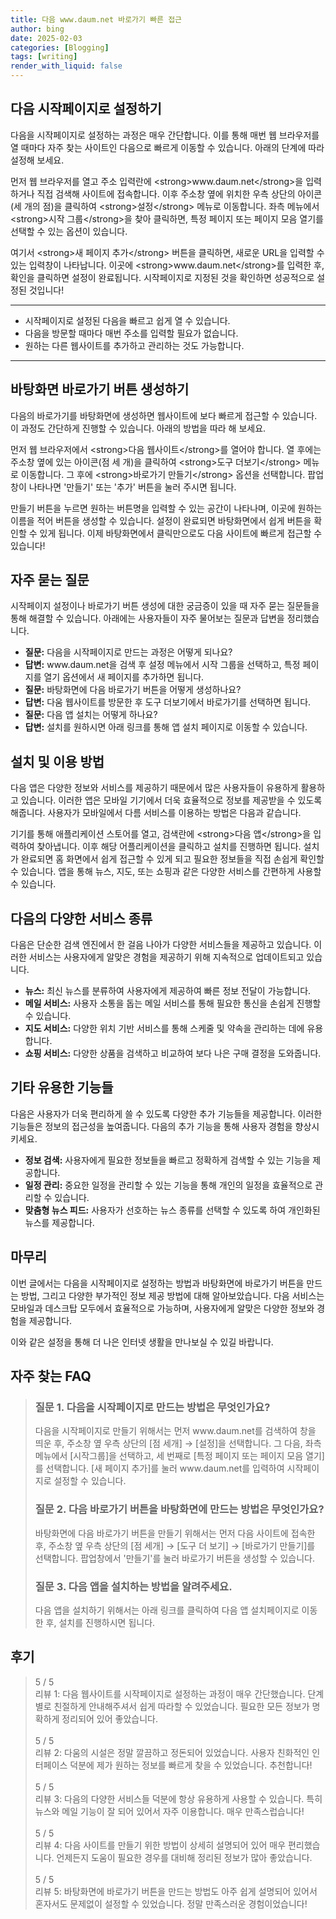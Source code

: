 ```yaml
---
title: 다음 www.daum.net 바로가기 빠른 접근
author: bing
date: 2025-02-03
categories: [Blogging]
tags: [writing]
render_with_liquid: false
---
```



<h2 id='목차_다음_시작페이지로_설정하기'>다음 시작페이지로 설정하기</h2>

<p>다음을 시작페이지로 설정하는 과정은 매우 간단합니다. 이를 통해 매번 웹 브라우저를 열 때마다 자주 찾는 사이트인 다음으로 빠르게 이동할 수 있습니다. 아래의 단계에 따라 설정해 보세요.</p>

<p>먼저 웹 브라우저를 열고 주소 입력란에 &lt;strong&gt;www.daum.net&lt;/strong&gt;을 입력하거나 직접 검색해 사이트에 접속합니다. 이후 주소창 옆에 위치한 우측 상단의 아이콘(세 개의 점)을 클릭하여 &lt;strong&gt;설정&lt;/strong&gt; 메뉴로 이동합니다. 좌측 메뉴에서 &lt;strong&gt;시작 그룹&lt;/strong&gt;을 찾아 클릭하면, 특정 페이지 또는 페이지 모음 열기를 선택할 수 있는 옵션이 있습니다.</p>

<p>여기서 &lt;strong&gt;새 페이지 추가&lt;/strong&gt; 버튼을 클릭하면, 새로운 URL을 입력할 수 있는 입력창이 나타납니다. 이곳에 &lt;strong&gt;www.daum.net&lt;/strong&gt;를 입력한 후, 확인을 클릭하면 설정이 완료됩니다. 시작페이지로 지정된 것을 확인하면 성공적으로 설정된 것입니다!</p>

<hr />

<ul>
    <li>시작페이지로 설정된 다음을 빠르고 쉽게 열 수 있습니다.</li>
    <li>다음을 방문할 때마다 매번 주소를 입력할 필요가 없습니다.</li>
    <li>원하는 다른 웹사이트를 추가하고 관리하는 것도 가능합니다.</li>
</ul>

<hr />

<h2 id='목차_바탕화면_바로가기_버튼_생성하기'>바탕화면 바로가기 버튼 생성하기</h2>

<p>다음의 바로가기를 바탕화면에 생성하면 웹사이트에 보다 빠르게 접근할 수 있습니다. 이 과정도 간단하게 진행할 수 있습니다. 아래의 방법을 따라 해 보세요.</p>

<p>먼저 웹 브라우저에서 &lt;strong&gt;다음 웹사이트&lt;/strong&gt;를 열어야 합니다. 열 후에는 주소창 옆에 있는 아이콘(점 세 개)을 클릭하여 &lt;strong&gt;도구 더보기&lt;/strong&gt; 메뉴로 이동합니다. 그 후에 &lt;strong&gt;바로가기 만들기&lt;/strong&gt; 옵션을 선택합니다. 팝업 창이 나타나면 '만들기' 또는 '추가' 버튼을 눌러 주시면 됩니다.</p>

<p>만들기 버튼을 누르면 원하는 버튼명을 입력할 수 있는 공간이 나타나며, 이곳에 원하는 이름을 적어 버튼을 생성할 수 있습니다. 설정이 완료되면 바탕화면에서 쉽게 버튼을 확인할 수 있게 됩니다. 이제 바탕화면에서 클릭만으로도 다음 사이트에 빠르게 접근할 수 있습니다!</p>

<h2 id='목차_자주_묻는_질문'>자주 묻는 질문</h2>

<p>시작페이지 설정이나 바로가기 버튼 생성에 대한 궁금증이 있을 때 자주 묻는 질문들을 통해 해결할 수 있습니다. 아래에는 사용자들이 자주 물어보는 질문과 답변을 정리했습니다.</p>

<ul>
    <li><strong>질문:</strong> 다음을 시작페이지로 만드는 과정은 어떻게 되나요?</li>
    <li><strong>답변:</strong> www.daum.net을 검색 후 설정 메뉴에서 시작 그룹을 선택하고, 특정 페이지를 열기 옵션에서 새 페이지를 추가하면 됩니다.</li>
    <li><strong>질문:</strong> 바탕화면에 다음 바로가기 버튼을 어떻게 생성하나요?</li>
    <li><strong>답변:</strong> 다움 웹사이트를 방문한 후 도구 더보기에서 바로가기를 선택하면 됩니다.</li>
    <li><strong>질문:</strong> 다음 앱 설치는 어떻게 하나요?</li>
    <li><strong>답변:</strong> 설치를 원하시면 아래 링크를 통해 앱 설치 페이지로 이동할 수 있습니다.</li>
</ul>

<h2 id='목차_설치_및_이용_방법'>설치 및 이용 방법</h2>

<p>다음 앱은 다양한 정보와 서비스를 제공하기 때문에서 많은 사용자들이 유용하게 활용하고 있습니다. 이러한 앱은 모바일 기기에서 더욱 효율적으로 정보를 제공받을 수 있도록 해줍니다. 사용자가 모바일에서 다름 서비스를 이용하는 방법은 다음과 같습니다.</p>

<p>기기를 통해 애플리케이션 스토어를 열고, 검색란에 &lt;strong&gt;다음 앱&lt;/strong&gt;을 입력하여 찾아냅니다. 이후 해당 어플리케이션을 클릭하고 설치를 진행하면 됩니다. 설치가 완료되면 홈 화면에서 쉽게 접근할 수 있게 되고 필요한 정보들을 직접 손쉽게 확인할 수 있습니다. 앱을 통해 뉴스, 지도, 또는 쇼핑과 같은 다양한 서비스를 간편하게 사용할 수 있습니다.</p>

<h2 id='목차_서비스_종류'>다음의 다양한 서비스 종류</h2>

<p>다음은 단순한 검색 엔진에서 한 걸음 나아가 다양한 서비스들을 제공하고 있습니다. 이러한 서비스는 사용자에게 알맞은 경험을 제공하기 위해 지속적으로 업데이트되고 있습니다.</p>

<ul>
    <li><strong>뉴스:</strong> 최신 뉴스를 분류하여 사용자에게 제공하여 빠른 정보 전달이 가능합니다.</li>
    <li><strong>메일 서비스:</strong> 사용자 소통을 돕는 메일 서비스를 통해 필요한 통신을 손쉽게 진행할 수 있습니다.</li>
    <li><strong>지도 서비스:</strong> 다양한 위치 기반 서비스를 통해 스케줄 및 약속을 관리하는 데에 유용합니다.</li>
    <li><strong>쇼핑 서비스:</strong> 다양한 상품을 검색하고 비교하여 보다 나은 구매 결정을 도와줍니다.</li>
</ul>

<h2 id='목차_기타_기능들'>기타 유용한 기능들</h2>

<p>다음은 사용자가 더욱 편리하게 쓸 수 있도록 다양한 추가 기능들을 제공합니다. 이러한 기능들은 정보의 접근성을 높여줍니다. 다음의 추가 기능을 통해 사용자 경험을 향상시키세요.</p>

<ul>
    <li><strong>정보 검색:</strong> 사용자에게 필요한 정보들을 빠르고 정확하게 검색할 수 있는 기능을 제공합니다.</li>
    <li><strong>일정 관리:</strong> 중요한 일정을 관리할 수 있는 기능을 통해 개인의 일정을 효율적으로 관리할 수 있습니다.</li>
    <li><strong>맞춤형 뉴스 피드:</strong> 사용자가 선호하는 뉴스 종류를 선택할 수 있도록 하여 개인화된 뉴스를 제공합니다.</li>
</ul>

<h2 id='목차_끝맺음'>마무리</h2>

<p>이번 글에서는 다음을 시작페이지로 설정하는 방법과 바탕화면에 바로가기 버튼을 만드는 방법, 그리고 다양한 부가적인 정보 제공 방법에 대해 알아보았습니다. 다음 서비스는 모바일과 데스크탑 모두에서 효율적으로 가능하며, 사용자에게 알맞은 다양한 정보와 경험을 제공합니다.</p>

<p>이와 같은 설정을 통해 더 나은 인터넷 생활을 만나보실 수 있길 바랍니다.</p>


<h2 id='자주_찾는_FAQ'>자주 찾는 FAQ</h2>
<div itemscope="" itemtype="https://schema.org/FAQPage"> 
<blockquote> 
<div itemscope="" itemprop="mainEntity" itemtype="https://schema.org/Question"> 
<h3 itemprop="name">질문 1. 다음을 시작페이지로 만드는 방법은 무엇인가요?</h3> 
<div itemscope="" itemprop="acceptedAnswer" itemtype="https://schema.org/Answer"> 
<span itemprop="text"> 
<p>다음을 시작페이지로 만들기 위해서는 먼저 www.daum.net를 검색하여 창을 띄운 후, 주소창 옆 우측 상단의 [점 세개] → [설정]을 선택합니다. 그 다음, 좌측 메뉴에서 [시작그룹]을 선택하고, 세 번째로 [특정 페이지 또는 페이지 모음 열기]를 선택합니다. [새 페이지 추가]를 눌러 www.daum.net를 입력하여 시작페이지로 설정할 수 있습니다.</p> 
</span> 
</div> 
</div> 

<div itemscope="" itemprop="mainEntity" itemtype="https://schema.org/Question"> 
<h3 itemprop="name">질문 2. 다음 바로가기 버튼을 바탕화면에 만드는 방법은 무엇인가요?</h3> 
<div itemscope="" itemprop="acceptedAnswer" itemtype="https://schema.org/Answer"> 
<span itemprop="text"> 
<p>바탕화면에 다음 바로가기 버튼을 만들기 위해서는 먼저 다음 사이트에 접속한 후, 주소창 옆 우측 상단의 [점 세개] → [도구 더 보기] → [바로가기 만들기]를 선택합니다. 팝업창에서 '만들기'를 눌러 바로가기 버튼을 생성할 수 있습니다.</p> 
</span> 
</div> 
</div> 

<div itemscope="" itemprop="mainEntity" itemtype="https://schema.org/Question"> 
<h3 itemprop="name">질문 3. 다음 앱을 설치하는 방법을 알려주세요.</h3> 
<div itemscope="" itemprop="acceptedAnswer" itemtype="https://schema.org/Answer"> 
<span itemprop="text"> 
<p>다음 앱을 설치하기 위해서는 아래 링크를 클릭하여 다음 앱 설치페이지로 이동한 후, 설치를 진행하시면 됩니다.</p> 
</span> 
</div> 
</div> 
</blockquote> 
</div>
<h2 id='후기'>후기</h2>
<div itemscope itemtype="https://schema.org/Product">
  <blockquote>
  <div itemprop="review" itemscope itemtype="https://schema.org/Review">
      <div itemprop="reviewRating" itemscope itemtype="https://schema.org/Rating"> <span itemprop="ratingValue">5</span> / <span itemprop="bestRating">5</span> </div>
      <span itemprop="reviewBody">리뷰 1: 다음 웹사이트를 시작페이지로 설정하는 과정이 매우 간단했습니다. 단계별로 친절하게 안내해주셔서 쉽게 따라할 수 있었습니다. 필요한 모든 정보가 명확하게 정리되어 있어 좋았습니다.</span>
  </div>
  <br>
  <div itemprop="review" itemscope itemtype="https://schema.org/Review">
      <div itemprop="reviewRating" itemscope itemtype="https://schema.org/Rating"> <span itemprop="ratingValue">5</span> / <span itemprop="bestRating">5</span> </div>
      <span itemprop="reviewBody">리뷰 2: 다움의 시설은 정말 깔끔하고 정돈되어 있었습니다. 사용자 친화적인 인터페이스 덕분에 제가 원하는 정보를 빠르게 찾을 수 있었습니다. 추천합니다!</span>
  </div>
  <br>
  <div itemprop="review" itemscope itemtype="https://schema.org/Review">
      <div itemprop="reviewRating" itemscope itemtype="https://schema.org/Rating"> <span itemprop="ratingValue">5</span> / <span itemprop="bestRating">5</span> </div>
      <span itemprop="reviewBody">리뷰 3: 다음의 다양한 서비스들 덕분에 항상 유용하게 사용할 수 있습니다. 특히 뉴스와 메일 기능이 잘 되어 있어서 자주 이용합니다. 매우 만족스럽습니다!</span>
  </div>
  <br>
  <div itemprop="review" itemscope itemtype="https://schema.org/Review">
      <div itemprop="reviewRating" itemscope itemtype="https://schema.org/Rating"> <span itemprop="ratingValue">5</span> / <span itemprop="bestRating">5</span> </div>
      <span itemprop="reviewBody">리뷰 4: 다음 사이트를 만들기 위한 방법이 상세히 설명되어 있어 매우 편리했습니다. 언제든지 도움이 필요한 경우를 대비해 정리된 정보가 많아 좋았습니다.</span>
  </div>
  <br>
  <div itemprop="review" itemscope itemtype="https://schema.org/Review">
      <div itemprop="reviewRating" itemscope itemtype="https://schema.org/Rating"> <span itemprop="ratingValue">5</span> / <span itemprop="bestRating">5</span> </div>
      <span itemprop="reviewBody">리뷰 5: 바탕화면에 바로가기 버튼을 만드는 방법도 아주 쉽게 설명되어 있어서 혼자서도 문제없이 설정할 수 있었습니다. 정말 만족스러운 경험이었습니다!</span>
  </div>
  </blockquote>
</div>
